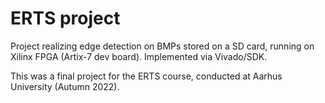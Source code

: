# ERTS project

Project realizing edge detection on BMPs stored on a SD card, running on Xilinx FPGA (Artix-7 dev board). Implemented via Vivado/SDK.

This was a final project for the ERTS course, conducted at Aarhus University (Autumn 2022).
